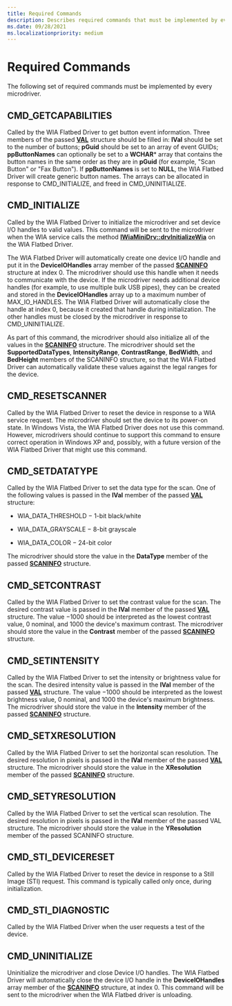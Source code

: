 ```yaml
---
title: Required Commands
description: Describes required commands that must be implemented by every microdriver.
ms.date: 09/28/2021
ms.localizationpriority: medium
---
```


# Required Commands

The following set of required commands must be implemented by every microdriver.

## CMD_GETCAPABILITIES  

Called by the WIA Flatbed Driver to get button event information. Three members of the passed [**VAL**](/windows-hardware/drivers/ddi/wiamicro/ns-wiamicro-val) structure should be filled in: **lVal** should be set to the number of buttons; **pGuid** should be set to an array of event GUIDs; **ppButtonNames** can optionally be set to a **WCHAR**\* array that contains the button names in the same order as they are in **pGuid** (for example, "Scan Button" or "Fax Button"). If **ppButtonNames** is set to **NULL**, the WIA Flatbed Driver will create generic button names. The arrays can be allocated in response to CMD_INITIALIZE, and freed in CMD_UNINITIALIZE.

## CMD_INITIALIZE  

Called by the WIA Flatbed Driver to initialize the microdriver and set device I/O handles to valid values. This command will be sent to the microdriver when the WIA service calls the method [**IWiaMiniDrv::drvInitializeWia**](/windows-hardware/drivers/ddi/wiamindr_lh/nf-wiamindr_lh-iwiaminidrv-drvinitializewia) on the WIA Flatbed Driver.

The WIA Flatbed Driver will automatically create one device I/O handle and put it in the **DeviceIOHandles** array member of the passed [**SCANINFO**](/windows-hardware/drivers/ddi/wiamicro/ns-wiamicro-_scaninfo) structure at index 0. The microdriver should use this handle when it needs to communicate with the device. If the microdriver needs additional device handles (for example, to use multiple bulk USB pipes), they can be created and stored in the **DeviceIOHandles** array up to a maximum number of MAX_IO_HANDLES. The WIA Flatbed Driver will automatically close the handle at index 0, because it created that handle during initialization. The other handles must be closed by the microdriver in response to CMD_UNINITIALIZE.

As part of this command, the microdriver should also initialize all of the values in the [**SCANINFO**](/windows-hardware/drivers/ddi/wiamicro/ns-wiamicro-_scaninfo) structure. The microdriver should set the **SupportedDataTypes**, **IntensityRange**, **ContrastRange**, **BedWidth**, and **BedHeight** members of the SCANINFO structure, so that the WIA Flatbed Driver can automatically validate these values against the legal ranges for the device.

## CMD_RESETSCANNER  

Called by the WIA Flatbed Driver to reset the device in response to a WIA service request. The microdriver should set the device to its power-on state. In Windows Vista, the WIA Flatbed Driver does not use this command. However, microdrivers should continue to support this command to ensure correct operation in Windows XP and, possibly, with a future version of the WIA Flatbed Driver that might use this command.

## CMD_SETDATATYPE  

Called by the WIA Flatbed Driver to set the data type for the scan. One of the following values is passed in the **lVal** member of the passed [**VAL**](/windows-hardware/drivers/ddi/wiamicro/ns-wiamicro-val) structure:

- WIA_DATA_THRESHOLD − 1-bit black/white

- WIA_DATA_GRAYSCALE − 8-bit grayscale

- WIA_DATA_COLOR − 24-bit color

The microdriver should store the value in the **DataType** member of the passed [**SCANINFO**](/windows-hardware/drivers/ddi/wiamicro/ns-wiamicro-_scaninfo) structure.

## CMD_SETCONTRAST  

Called by the WIA Flatbed Driver to set the contrast value for the scan. The desired contrast value is passed in the **lVal** member of the passed [**VAL**](/windows-hardware/drivers/ddi/wiamicro/ns-wiamicro-val) structure. The value −1000 should be interpreted as the lowest contrast value, 0 nominal, and 1000 the device's maximum contrast. The microdriver should store the value in the **Contrast** member of the passed [**SCANINFO**](/windows-hardware/drivers/ddi/wiamicro/ns-wiamicro-_scaninfo) structure.

## CMD_SETINTENSITY  

Called by the WIA Flatbed Driver to set the intensity or brightness value for the scan. The desired intensity value is passed in the **lVal** member of the passed [**VAL**](/windows-hardware/drivers/ddi/wiamicro/ns-wiamicro-val) structure. The value −1000 should be interpreted as the lowest brightness value, 0 nominal, and 1000 the device's maximum brightness. The microdriver should store the value in the **Intensity** member of the passed [**SCANINFO**](/windows-hardware/drivers/ddi/wiamicro/ns-wiamicro-_scaninfo) structure.

## CMD_SETXRESOLUTION  

Called by the WIA Flatbed Driver to set the horizontal scan resolution. The desired resolution in pixels is passed in the **lVal** member of the passed [**VAL**](/windows-hardware/drivers/ddi/wiamicro/ns-wiamicro-val) structure. The microdriver should store the value in the **XResolution** member of the passed [**SCANINFO**](/windows-hardware/drivers/ddi/wiamicro/ns-wiamicro-_scaninfo) structure.

## CMD_SETYRESOLUTION  

Called by the WIA Flatbed Driver to set the vertical scan resolution. The desired resolution in pixels is passed in the **lVal** member of the passed VAL structure. The microdriver should store the value in the **YResolution** member of the passed SCANINFO structure.

## CMD_STI_DEVICERESET  

Called by the WIA Flatbed Driver to reset the device in response to a Still Image (STI) request. This command is typically called only once, during initialization.

## CMD_STI_DIAGNOSTIC  

Called by the WIA Flatbed Driver when the user requests a test of the device.

## CMD_UNINITIALIZE  

Uninitialize the microdriver and close Device I/O handles. The WIA Flatbed Driver will automatically close the device I/O handle in the **DeviceIOHandles** array member of the [**SCANINFO**](/windows-hardware/drivers/ddi/wiamicro/ns-wiamicro-_scaninfo) structure, at index 0. This command will be sent to the microdriver when the WIA Flatbed driver is unloading.
